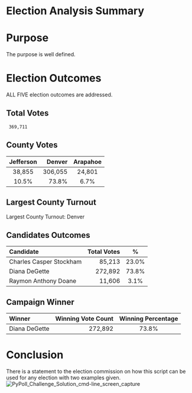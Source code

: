 # Election Analysis Summary

# Purpose
The purpose is well defined. 

# Election Outcomes
ALL FIVE election outcomes are addressed. 
  ## Total Votes
     369,711                                                    
  ## County Votes
  
  Jefferson | Denver | Arapahoe 
|:-------:|-------------:|:---------:|
38,855 | 306,055 | 24,801 | 
10.5% | 73.8% | 6.7% |
    

  ## Largest County Turnout
  Largest County Turnout: Denver
  ## Candidates Outcomes
  Candidate | Total Votes | %
  |:------------------------|-------------:|:---------:|
  Charles Casper Stockham | 85,213| 23.0% |
  Diana DeGette| 272,892 | 73.8% |
  Raymon Anthony Doane | 11,606 | 3.1%|
  
  ## Campaign Winner
  Winner | Winning Vote Count | Winning Percentage 
|:--------------|----------:|:--------------:|
Diana DeGette | 272,892 | 73.8% | 
 
 



# Conclusion
There is a statement to the election commission on how this script can be used for any election with two examples given.
![PyPoll_Challenge_Solution_cmd-line_screen_capture](https://user-images.githubusercontent.com/17502725/142344746-38b92dce-c4ad-470a-bae4-f7aadcb1b123.PNG)



